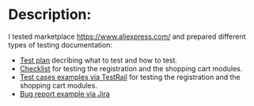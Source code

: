 # Description:

I tested marketplace https://www.aliexpress.com/ and prepared different types of testing documentation:

<ul>
<li> <a href="https://docs.google.com/document/d/1z0yca2sG_tzvNUJW0wVEmTtTyjGBW72YDPvn41b407A/edit?usp=sharing">Test plan</a> decribing what to test and how to test.</li>
<li> <a href="https://docs.google.com/spreadsheets/d/17kYOxQpYwqVJgK91EY587rasdF1MM7Zu2QJAj2YUjLc/edit?usp=sharing">Checklist</a> for testing the registration and the shopping cart modules.</li>
<li> <a href="">Test cases examples via TestRail</a> for testing the registration and the shopping cart modules.</li>
<li> <a href="https://docs.google.com/document/d/1YqQwoYwzmBso546ZA8HeMGfOCcrCSgpe/edit?usp=sharing&ouid=118354846906750030883&rtpof=true&sd=true">Bug report example via Jira</li>
</ul>
